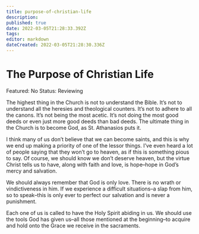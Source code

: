 ```yaml
---
title: purpose-of-christian-life
description: 
published: true
date: 2022-03-05T21:28:33.392Z
tags: 
editor: markdown
dateCreated: 2022-03-05T21:28:30.336Z
---
```


# The Purpose of Christian Life

Featured: No
Status: Reviewing

The highest thing in the Church is not to understand the Bible. It’s not to understand all the heresies and theological counters. It’s not to adhere to all the canons. It’s not being the most acetic. It’s not doing the most good deeds or even just more good deeds than bad deeds. The ultimate thing in the Church is to become God, as St. Athanasios puts it.

I think many of us don’t believe that we can become saints, and this is why we end up making a priority of one of the lessor things. I’ve even heard a lot of people saying that they won’t go to heaven, as if this is something pious to say. Of course, we should know we don’t deserve heaven, but the virtue Christ tells us to have, along with faith and love, is hope–hope in God’s mercy and salvation.

We should always remember that God is only love. There is no wrath or vindictiveness in him. If we experience a difficult situations–a slap from him, so to speak–this is only ever to perfect our salvation and is never a punishment.

Each one of us is called to have the Holy Spirit abiding in us. We should use the tools God has given us–all those mentioned at the beginning–to acquire and hold onto the Grace we receive in the sacraments.